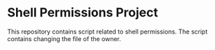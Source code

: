 # Shell Permissions Project

This repository contains script related to shell permissions. The script contains changing the file of the owner.
